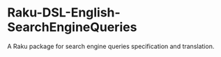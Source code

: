 # Raku-DSL-English-SearchEngineQueries

A Raku package for search engine queries specification and translation.
